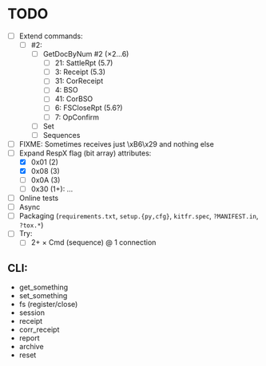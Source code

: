 # TODO

- [ ] Extend commands:
  + [ ] #2:
    - [ ] GetDocByNum #2 (&times;2&hellip;6)
      + [ ] 21: SattleRpt (5.7)
      + [ ]  3: Receipt (5.3)
      + [ ] 31: CorReceipt
      + [ ]  4: BSO
      + [ ] 41: CorBSO
      + [ ]  6: FSCloseRpt (5.6?)
      + [ ]  7: OpConfirm
    - [ ] Set
    - [ ] Sequences
- [ ] FIXME: Sometimes receives just \xB6\x29 and nothing else
- [ ] Expand RespX flag (bit array) attributes:
  + [x] 0x01 (2)
  + [x] 0x08 (3)
  + [ ] 0x0A (3)
  + [ ] 0x30 (1+): &hellip;
- [ ] Online tests
- [ ] Async
- [ ] Packaging (`requirements.txt`, `setup.{py,cfg}`, `kitfr.spec`, `?MANIFEST.in`, `?tox.*`)
- [ ] Try:
  + [ ] 2+ &times; Cmd (sequence) @ 1 connection

## CLI:
- get_something
- set_something
- fs (register/close)
- session
- receipt
- corr_receipt
- report
- archive
- reset
